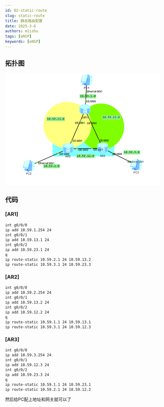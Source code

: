```yaml
---
id: 02-static-route
slug: static-route
title: 静态路由配置
date: 2025-3-6
authors: m1ishu
tags: [eNSP]
keywords: [eNSP]
---
```

## 拓扑图

![1741223408586](image/02静态路由实验/1741223408586.png)

## 代码

### [AR1]

```
int g0/0/0
ip add 10.59.1.254 24
int g0/0/1
ip add 10.59.13.1 24
int g0/0/2
ip add 10.59.23.1 24
q
ip route-static 10.59.2.1 24 10.59.13.2
ip route-static 10.59.3.1 24 10.59.23.3
```

### [AR2]

```
int g0/0/0
ip add 10.59.2.254 24
int g0/0/1
ip add 10.59.13.2 24
int g0/0/2
ip add 10.59.12.2 24
q
ip route-static 10.59.1.1 24 10.59.13.1
ip route-static 10.59.3.1 24 10.59.12.3
```

### [AR3]

```
int g0/0/0
ip add 10.59.3.254 24
int g0/0/1
ip add 10.59.12.3 24
int g0/0/2
ip add 10.59.23.3 24
q
ip route-static 10.59.1.1 24 10.59.23.1
ip route-static 10.59.2.1 24 10.59.12.2
```

然后给PC配上地址和网关就可以了
